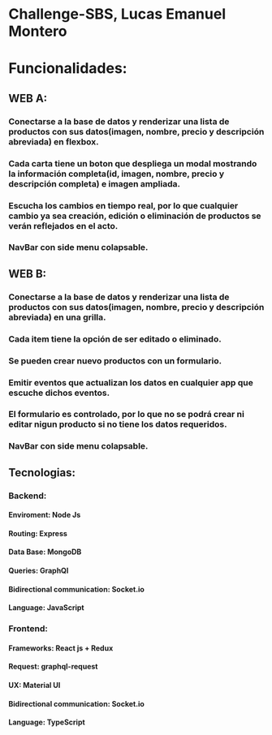 # Challenge-SBS, Lucas Emanuel Montero

# Funcionalidades:

## WEB A:
### Conectarse a la base de datos y renderizar una lista de productos con sus datos(imagen, nombre, precio y descripción abreviada) en flexbox.
### Cada carta tiene un boton que despliega un modal mostrando la información completa(id, imagen, nombre, precio y descripción completa) e imagen ampliada.
### Escucha los cambios en tiempo real, por lo que cualquier cambio ya sea creación, edición o eliminación de productos se verán reflejados en el acto.
### NavBar con side menu colapsable.

## WEB B:
### Conectarse a la base de datos y renderizar una lista de productos con sus datos(imagen, nombre, precio y descripción abreviada) en una grilla.
### Cada item tiene la opción de ser editado o eliminado.
### Se pueden crear nuevo productos con un formulario.
### Emitir eventos que actualizan los datos en cualquier app que escuche dichos eventos.
### El formulario es controlado, por lo que no se podrá crear ni editar nigun producto si no tiene los datos requeridos.
### NavBar con side menu colapsable.

## Tecnologias:

### Backend:
#### Enviroment: Node Js
#### Routing: Express
#### Data Base: MongoDB
#### Queries: GraphQl
#### Bidirectional communication: Socket.io
#### Language: JavaScript


### Frontend:
#### Frameworks: React js + Redux
#### Request: graphql-request
#### UX: Material UI
#### Bidirectional communication: Socket.io
#### Language: TypeScript


 
